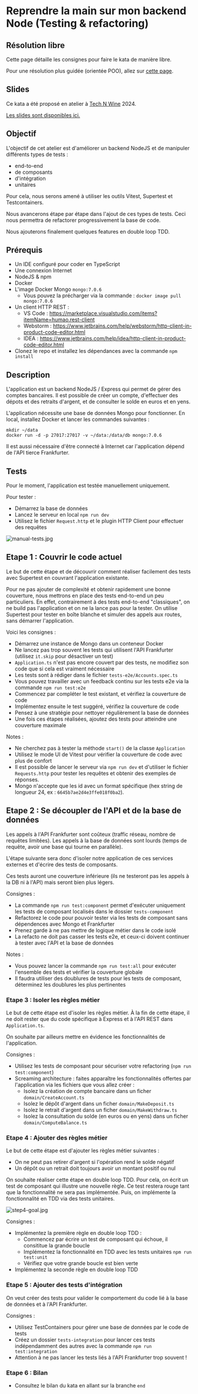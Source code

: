 # Reprendre la main sur mon backend Node (Testing & refactoring)

## Résolution libre

Cette page détaille les consignes pour faire le kata de manière libre.

Pour une résolution plus guidée (orientée POO), allez sur [cette page](README.md).

## Slides

Ce kata a été proposé en atelier à [Tech N Wine](https://technwine.fr/) 2024.

[Les slides sont disponibles ici.](assets/slides_fr.pdf)

## Objectif

L'objectif de cet atelier est d'améliorer un backend NodeJS et de manipuler différents types de tests :

- end-to-end
- de composants
- d'intégration
- unitaires

Pour cela, nous serons amené à utiliser les outils Vitest, Supertest et Testcontainers.

Nous avancerons étape par étape dans l'ajout de ces types de tests.
Ceci nous permettra de refactorer progressivement la base de code.

Nous ajouterons finalement quelques features en double loop TDD.

## Prérequis

- Un IDE configuré pour coder en TypeScript
- Une connexion Internet
- NodeJS & npm
- Docker
- L'image Docker Mongo `mongo:7.0.6`
    - Vous pouvez la précharger via la commande : `docker image pull mongo:7.0.6`
- Un client HTTP REST :
    - VS Code : https://marketplace.visualstudio.com/items?itemName=humao.rest-client
    - Webstorm : https://www.jetbrains.com/help/webstorm/http-client-in-product-code-editor.html
    - IDEA : https://www.jetbrains.com/help/idea/http-client-in-product-code-editor.html
- Clonez le repo et installez les dépendances avec la commande `npm install`

## Description

L'application est un backend NodeJS / Express qui permet de gérer des comptes bancaires.
Il est possible de créer un compte, d'effectuer des dépots et des retraits d'argent, et de consulter le solde en euros
et en yens.

L'application nécessite une base de données Mongo pour fonctionner. En local, installez Docker et lancer les commandes
suivantes :

```
mkdir ~/data  
docker run -d -p 27017:27017 -v ~/data:/data/db mongo:7.0.6
```

Il est aussi nécessaire d'être connecté à Internet car l'application dépend de l'API tierce Frankfurter.

## Tests

Pour le moment, l'application est testée manuellement uniquement.

Pour tester :

- Démarrez la base de données
- Lancez le serveur en local `npm run dev`
- Utilisez le fichier `Request.http` et le plugin HTTP Client pour effectuer des requêtes

![manual-tests.jpg](assets/manual-tests.jpg)

## Etape 1 : Couvrir le code actuel

Le but de cette étape et de découvrir comment réaliser facilement des tests avec Supertest en couvrant l'application
existante.

Pour ne pas ajouter de complexité et obtenir rapidement une bonne couverture, nous mettrons en place des tests
end-to-end un peu particuliers. En effet, contrairement à des tests end-to-end "classiques", on ne build pas
l'application et on ne la lance pas pour la tester. On utilise Supertest pour tester en boîte blanche et simuler des
appels aux routes, sans démarrer l'application.

Voici les consignes :

- Démarrez une instance de Mongo dans un conteneur Docker
- Ne lancez pas trop souvent les tests qui utilisent l'API Frankfurter (utilisez `it.skip` pour désactiver
  un test)
- `Application.ts` n'est pas encore couvert par des tests, ne modifiez son code que si cela est vraiment nécessaire
- Les tests sont à rédiger dans le fichier `tests-e2e/Accounts.spec.ts`
- Vous pouvez travailler avec un feedback continu sur les tests e2e via la commande `npm run test:e2e`
- Commencez par compléter le test existant, et vérifiez la couverture de code
- Implémentez ensuite le test suggéré, vérifiez la couverture de code
- Pensez à une stratégie pour nettoyer régulièrement la base de données
- Une fois ces étapes réalisées, ajoutez des tests pour atteindre une couverture maximale

Notes :

- Ne cherchez pas à tester la méthode `start()` de la classe `Application`
- Utilisez le mode UI de Vitest pour vérifier la couverture de code avec plus de confort
- Il est possible de lancer le serveur via `npm run dev` et d'utiliser le fichier `Requests.http` pour tester les
  requêtes et obtenir des exemples de réponses.
- Mongo n'accepte que les id avec un format spécifique (hex string de longueur 24, ex : `6645b7ae2d4e3ffe018f0ba2`).

## Etape 2 : Se découpler de l'API et de la base de données

Les appels à l'API Frankfurter sont coûteux (traffic réseau, nombre de requêtes limitées).
Les appels à la base de données sont lourds (temps de requête, avoir une base qui tourne en parallèle).

L'étape suivante sera donc d'isoler notre application de ces services externes et d'écrire des tests de composants.

Ces tests auront une couverture inférieure (ils ne testeront pas les appels à la DB ni à l'API) mais seront bien plus
légers.

Consignes :

- La commande `npm run test:component` permet d'exécuter uniquement les tests de composant localisés
  dans le dossier `tests-component`
- Refactorez le code pour pouvoir tester via les tests de composant sans dépendences avec Mongo et Frankfurter
- Prenez garde à ne pas mettre de logique métier dans le code isolé
- La refacto ne doit pas casser les tests e2e, et ceux-ci doivent continuer à tester avec l'API et la base de données

Notes :

- Vous pouvez lancer la commande `npm run test:all` pour exécuter l'ensemble des tests et vérifier la couverture globale
- Il faudra utiliser des doublures de tests pour les tests de composant, déterminez les doublures les plus pertinentes

### Etape 3 : Isoler les règles métier

Le but de cette étape est d'isoler les règles métier. À la fin de cette étape, il ne doit rester que du code spécifique
à Express et à l'API REST dans `Application.ts`.

On souhaite par ailleurs mettre en évidence les fonctionnalités de l'application.

Consignes :

- Utilisez les tests de composant pour sécuriser votre refactoring (`npm run test:component`)
- Screaming architecture : faites apparaître les fonctionnalités offertes par l'application via les fichiers que vous
  allez créer :
    - Isolez la création de compte bancaire dans un ficher `domain/CreateAccount.ts`
    - Isolez le dépôt d'argent dans un ficher `domain/MakeDeposit.ts`
    - Isolez le retrait d'argent dans un ficher `domain/MakeWithdraw.ts`
    - Isolez la consultation du solde (en euros ou en yens) dans un ficher `domain/ComputeBalance.ts`

### Etape 4 : Ajouter des règles métier

Le but de cette étape est d'ajouter les règles métier suivantes :

- On ne peut pas retirer d'argent si l'opération rend le solde négatif
- Un dépôt ou un retrait doit toujours avoir un montant positif ou nul

On souhaite réaliser cette étape en double loop TDD. Pour cela, on écrit un test de composant qui illustre une nouvelle
règle. Ce test restera rouge tant que la fonctionnalité ne sera pas implémentée. Puis, on implémente la fonctionnalité
en TDD via des tests unitaires.

![step4-goal.jpg](assets/step4-goal.jpg)

Consignes :

- Implémentez la première règle en double loop TDD :
    - Commencez par écrire un test de composant qui échoue, il consititue la grande boucle
    - Implémentez la fonctionnalité en TDD avec les tests unitaires `npm run test:unit`
    - Vérifiez que votre grande boucle est bien verte
- Implémentez la seconde règle en double loop TDD

### Etape 5 : Ajouter des tests d'intégration

On veut créer des tests pour valider le comportement du code lié à la base de données et à l'API Frankfurter.

Consignes :

- Utilisez TestContainers pour gérer une base de données par le code de tests
- Créez un dossier `tests-integration` pour lancer ces tests indépendamment des autres avec la
  commande `npm run test:integration`
- Attention à ne pas lancer les tests liés à l'API Frankfurter trop souvent !

### Etape 6 : Bilan

- Consultez le bilan du kata en allant sur la branche `end`



